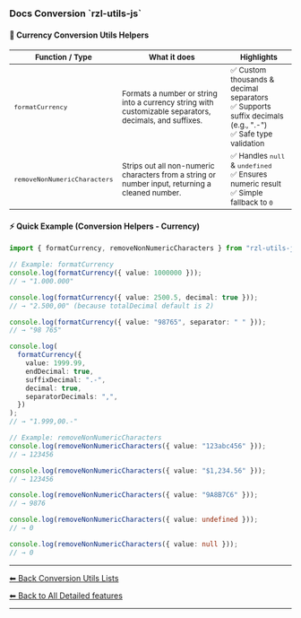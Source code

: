 <h3 id="docs-sub-main--title">
  Docs Conversion `rzl-utils-js`   
</h3>

  #### 🚀 Currency Conversion Utils Helpers

  <table>
    <thead>
      <tr>
        <th><small>Function / Type</small></th>
        <th><small>What it does</small></th>
        <th><small>Highlights</small></th>
      </tr>
    </thead>
    <tbody>
      <tr>
        <td><small><code>formatCurrency</code></small></td>
        <td><small>Formats a number or string into a currency string with customizable separators, decimals, and suffixes.</small></td>
        <td><small>✅ Custom thousands & decimal separators<br>✅ Supports suffix decimals (e.g., ".-")<br>✅ Safe type validation</small></td>
      </tr>
      <tr>
        <td><small><code>removeNonNumericCharacters</code></small></td>
        <td><small>Strips out all non-numeric characters from a string or number input, returning a cleaned number.</small></td>
        <td><small>✅ Handles <code>null</code> & <code>undefined</code><br>✅ Ensures numeric result<br>✅ Simple fallback to <code>0</code></small></td>
      </tr>
    </tbody>
  </table>

  #### ⚡ Quick Example (Conversion Helpers - Currency)

  ```ts
  import { formatCurrency, removeNonNumericCharacters } from "rzl-utils-js";

  // Example: formatCurrency
  console.log(formatCurrency({ value: 1000000 }));
  // → "1.000.000"

  console.log(formatCurrency({ value: 2500.5, decimal: true }));
  // → "2.500,00" (because totalDecimal default is 2)

  console.log(formatCurrency({ value: "98765", separator: " " }));
  // → "98 765"

  console.log(
    formatCurrency({
      value: 1999.99,
      endDecimal: true,
      suffixDecimal: ".-",
      decimal: true,
      separatorDecimals: ",",
    })
  );
  // → "1.999,00.-"

  // Example: removeNonNumericCharacters
  console.log(removeNonNumericCharacters({ value: "123abc456" }));
  // → 123456

  console.log(removeNonNumericCharacters({ value: "$1,234.56" }));
  // → 123456

  console.log(removeNonNumericCharacters({ value: "9A8B7C6" }));
  // → 9876

  console.log(removeNonNumericCharacters({ value: undefined }));
  // → 0

  console.log(removeNonNumericCharacters({ value: null }));
  // → 0
  ```
---

[⬅ Back Conversion Utils Lists](https://github.com/rzl-app/rzl-utils-js/blob/main/docs/detailed-features/conversions/index.md#conversions-lists)

[⬅ Back to All Detailed features](https://github.com/rzl-app/rzl-utils-js?tab=readme-ov-file#detailed-features)

---
